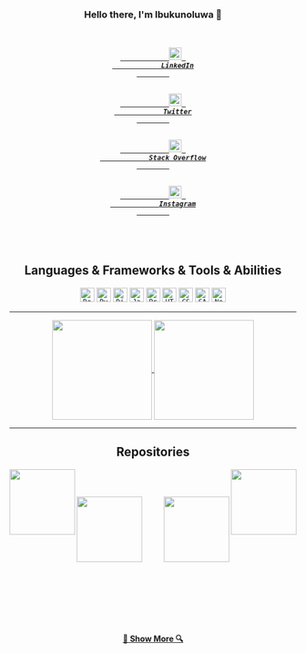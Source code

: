 <h3 align="center">Hello there, I'm Ibukunoluwa 👋</h3>
<h5 align="center">
    <code>
        <a href="https://www.linkedin.com/in/ibukunoluwanap/" title="LinkedIn Profile">
            <img width="22" src="https://github.com/zumrudu-anka/zumrudu-anka/blob/master/images/linkedin.svg"> 
            LinkedIn
        </a>
    </code>
    <code>
        <a href="https://twitter.com/ibukunoluwanap" title="Twitter Profile">
            <img width="22" src="https://play-lh.googleusercontent.com/wIf3HtczQDjHzHuu7vezhqNs0zXAG85F7VmP7nhsTxO3OHegrVXlqIh_DWBYi86FTIGk"> 
            Twitter
        </a>
    </code>
    <code>
        <a href="https://stackoverflow.com/users/13787785/ibukunoluwa-naphtali" title="Stack Overflow Profile">
            <img width="22" src="https://github.com/zumrudu-anka/zumrudu-anka/blob/master/images/stackoverflow.svg"> 
            Stack Overflow
        </a>
    </code>
    <code>
        <a href="https://www.instagram.com/ibukunoluwanap/" title="Instagram Profile">
            <img width="22" src="https://github.com/zumrudu-anka/zumrudu-anka/blob/master/images/instagram.svg"> 
            Instagram
        </a>
    </code>
</h5>

<br>

<h2 align="center">Languages & Frameworks & Tools & Abilities</h2>

<p align="center">
  <code><img title="React" height="25" src="https://github.com/zumrudu-anka/zumrudu-anka/blob/master/images/react-original.svg"></code>
  <code><img title="Python" height="25" src="https://github.com/zumrudu-anka/zumrudu-anka/blob/master/images/python-original.svg"></code>
  <code><img title="Django" height="25" src="https://github.com/zumrudu-anka/zumrudu-anka/blob/master/images/django.png"></code>
  <code><img title="Javascript" height="25" src="https://github.com/zumrudu-anka/zumrudu-anka/blob/master/images/javascript.svg"></code>
  <code><img title="Problem Solving" height="25" src="https://github.com/zumrudu-anka/zumrudu-anka/blob/master/images/problemSolving.png"></code>
  <code><img title="HTML5" height="25" src="https://github.com/zumrudu-anka/zumrudu-anka/blob/master/images/html5.svg"></code>
  <code><img title="CSS" height="25" src="https://github.com/zumrudu-anka/zumrudu-anka/blob/master/images/css.svg"></code>
  <code><img title="SASS" height="25" src="https://github.com/zumrudu-anka/zumrudu-anka/blob/master/images/sass.svg"></code>
  <code><img title="Nodejs" height="25" src="https://upload.wikimedia.org/wikipedia/commons/thumb/d/d9/Node.js_logo.svg/1200px-Node.js_logo.svg.png"></code>

  <!-- <code><img title="Git" height="25" src="https://github.com/zumrudu-anka/zumrudu-anka/blob/master/images/git-original.svg"></code>
  <code><img title="Visual Studio Code" height="25" src="https://github.com/zumrudu-anka/zumrudu-anka/blob/master/images/vscode.png"></code>
  <code><img title="Microsoft Visual Studio" height="25" src="https://github.com/zumrudu-anka/zumrudu-anka/blob/master/images/visualstudio.png"></code>
  <code><img title="JQuery" height="25" src="https://github.com/zumrudu-anka/zumrudu-anka/blob/master/images/jquery-original.svg"></code>
  
  <code><img title="JSON" height="25" src="https://github.com/zumrudu-anka/zumrudu-anka/blob/master/images/json.svg"></code> -->

</p>

<hr>

<p align=center>
  <a href="https://github.com/anuraghazra/github-readme-stats" title="Go to Source">
    <img height=175 align="center" src="https://github-readme-stats.vercel.app/api?username=IbukunoluwaNap&show_icons=true&theme=gotham">
  </a>
  <a href="https://github.com/anuraghazra/github-readme-stats">
  <img height=175 align="center" src="https://github-readme-stats.vercel.app/api/top-langs/?username=IbukunoluwaNap&hide=c%23,powershell,java&title_color=2aa889&text_color=99d1ce&icon_color=2bbc8a&bg_color=0c1014&langs_count=8&layout=compact" />
  </a>
</p>

<hr>

<h2 align="center">Repositories</h2>

<p width="100%" align="center">
  <a align="left" href="https://github.com/IbukunoluwaNap/marktorder_flutter" title="Algorithms"><img align="left" height="115" src="https://github-readme-stats.vercel.app/api/pin/?username=IbukunoluwaNap&repo=marktorder_flutter&theme=gotham"></a>
  
  <a align="right" href="https://github.com/IbukunoluwaNap/big-family-360" title="Data Structures">
    <img align="right" height="115" src="https://github-readme-stats.vercel.app/api/pin/?username=IbukunoluwaNap&repo=big-family-360&theme=gotham">
  </a>
</p>
<br><br>
<p width="100%" align="center">
  <a align="left" href="https://github.com/IbukunoluwaNap/Advance_Notification" title="Turkce-Heceleme-CPP"><img align="left" height="115" src="https://github-readme-stats.vercel.app/api/pin/?username=IbukunoluwaNap&repo=Advance_Notification&theme=gotham"></a>
  
  <a align="right" href="https://github.com/IbukunoluwaNap/marktorder_django" title="ELF Coin BEP20 Token"><img align="right" height="115" src="https://github-readme-stats.vercel.app/api/pin/?username=IbukunoluwaNap&repo=marktorder_django&theme=gotham"></a>
  <!-- 
</p>
<br><br>
<p width="100%" align="center">
  <a align="left" href="https://github.com/zumrudu-anka/cpp-openmp-needleman-wunsch" title="Needleman Wunsch Algorithm With OpenMP"><img align="left" height="115" src="https://github-readme-stats.vercel.app/api/pin/?username=zumrudu-anka&repo=cpp-openmp-needleman-wunsch&theme=gotham"></a>
  <a align="right" href="https://github.com/zumrudu-anka/cpp-artificial-neural-networks" title="Artificial Neural Networks"><img align="right" height="115" src="https://github-readme-stats.vercel.app/api/pin/?username=zumrudu-anka&repo=cpp-artificial-neural-networks&theme=gotham"></a>
</p>
<br><br>
<p width="100%" align="center">
  <a align="left" href="https://github.com/zumrudu-anka/javascript-minesweeper" title="Minesweeper"><img align="left" height="115" src="https://github-readme-stats.vercel.app/api/pin/?username=zumrudu-anka&repo=javascript-minesweeper&theme=gotham"></a>
  <a align="right" href="https://github.com/zumrudu-anka/KTU-TraditionalComputerOlympics-2019" title="KTU Traditional Computer Olympics 2019-2020"><img align="right" height="115" src="https://github-readme-stats.vercel.app/api/pin/?username=zumrudu-anka&repo=KTU-TraditionalComputerOlympics-2019&theme=gotham"></a>
</p> -->
<br><br><br><br><br><br><br><br><br><br><br><br><br>
<h4 align="center"><a href="https://github.com/IbukunoluwaNap?tab=repositories" title="Show Repositories">🔎 Show More 🔍</a></h4>

<!--
**zumrudu-anka/zumrudu-anka** is a ✨ _special_ ✨ repository because its `README.md` (this file) appears on your GitHub profile.
Here are some ideas to get you started:
- 🔭 I’m currently working on ...
- 🌱 I’m currently learning ...
- 👯 I’m looking to collaborate on ...
- 🤔 I’m looking for help with ...
- 💬 Ask me about ...
- 📫 How to reach me: ...
- 😄 Pronouns: ...
- ⚡ Fun fact: ...
Notes: If you want use this readme, firstly star it please. If you can't align your repositories like this, please change your repository desription to shorter than now. Maybe 4 or 5 word will be good.
-->
